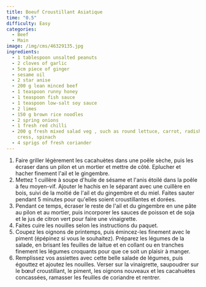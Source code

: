 ```yaml
---
title: Boeuf Croustillant Asiatique
time: "0.5"
difficulty: Easy
categories:
  - Beef
  - Main
image: /img/cms/46329135.jpg
ingredients:
  - 1 tablespoon unsalted peanuts
  - 2 cloves of garlic
  - 5cm piece of ginger
  - sesame oil
  - 2 star anise
  - 200 g lean minced beef
  - 1 teaspoon runny honey
  - 1 teaspoon fish sauce
  - 1 teaspoon low-salt soy sauce
  - 2 limes
  - 150 g brown rice noodles
  - 2 spring onions
  - 1 fresh red chilli
  - 200 g fresh mixed salad veg , such as round lettuce, carrot, radishes,
    cress, spinach
  - 4 sprigs of fresh coriander
---
```

1. Faire griller légèrement les cacahuètes dans une poêle sèche, puis les écraser dans un pilon et un mortier et mettre de côté. Eplucher et hacher finement l'ail et le gingembre.
2. Mettez 1 cuillère à soupe d'huile de sésame et l'anis étoilé dans la poêle à feu moyen-vif. Ajouter le hachis en le séparant avec une cuillère en bois, suivi de la moitié de l'ail et du gingembre et du miel. Faites sauter pendant 5 minutes pour qu'elles soient croustillantes et dorées.
3. Pendant ce temps, écraser le reste de l'ail et du gingembre en une pâte au pilon et au mortier, puis incorporer les sauces de poisson et de soja et le jus de citron vert pour faire une vinaigrette.
4. Faites cuire les nouilles selon les instructions du paquet.
5. Coupez les oignons de printemps, puis émincez-les finement avec le piment (épépinez si vous le souhaitez). Préparez les légumes de la salade, en brisant les feuilles de laitue et en collant ou en tranches finement les légumes croquants pour que ce soit un plaisir à manger.
6. Remplissez vos assiettes avec cette belle salade de légumes, puis égouttez et ajoutez les nouilles. Verser sur la vinaigrette, saupoudrer sur le bœuf croustillant, le piment, les oignons nouveaux et les cacahuètes concassées, ramasser les feuilles de coriandre et rentrer.